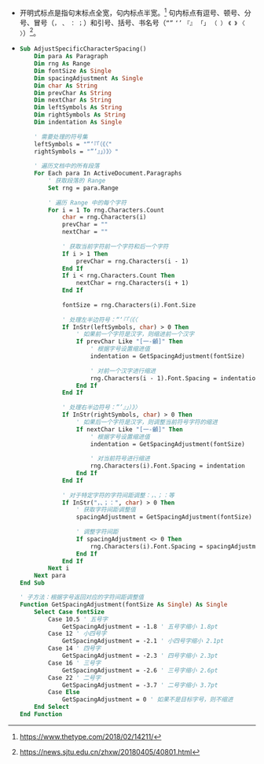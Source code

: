 - 开明式标点是指句末标点全宽，句内标点半宽。[^开明式标点]
  句内标点有逗号、顿号、分号、冒号（`，` `、` `：` `；`）和引号、括号、书名号（`“”` `‘’` `『』` `「」` `（ ）` `《 》` `〈 〉`）[^标点符号用法]。
  
  [^开明式标点]: https://www.thetype.com/2018/02/14211/
  [^标点符号用法]: https://news.sjtu.edu.cn/zhxw/20180405/40801.html
- ```vb
  Sub AdjustSpecificCharacterSpacing()
      Dim para As Paragraph
      Dim rng As Range
      Dim fontSize As Single
      Dim spacingAdjustment As Single
      Dim char As String
      Dim prevChar As String
      Dim nextChar As String
      Dim leftSymbols As String
      Dim rightSymbols As String
      Dim indentation As Single
      
      ' 需要处理的符号集
      leftSymbols = "“‘『「（《〈"
      rightSymbols = "”’』」）》〉"
      
      ' 遍历文档中的所有段落
      For Each para In ActiveDocument.Paragraphs
          ' 获取段落的 Range
          Set rng = para.Range
          
          ' 遍历 Range 中的每个字符
          For i = 1 To rng.Characters.Count
              char = rng.Characters(i)
              prevChar = ""
              nextChar = ""
              
              ' 获取当前字符前一个字符和后一个字符
              If i > 1 Then
                  prevChar = rng.Characters(i - 1)
              End If
              If i < rng.Characters.Count Then
                  nextChar = rng.Characters(i + 1)
              End If
              
              fontSize = rng.Characters(i).Font.Size
              
              ' 处理左半边符号：“‘『「（《〈
              If InStr(leftSymbols, char) > 0 Then
                  ' 如果前一个字符是汉字，则缩进前一个汉字
                  If prevChar Like "[一-龥]" Then
                      ' 根据字号设置缩进值
                      indentation = GetSpacingAdjustment(fontSize)
                      
                      ' 对前一个汉字进行缩进
                      rng.Characters(i - 1).Font.Spacing = indentation
                  End If
              End If
              
              ' 处理右半边符号：”’』」）》〉
              If InStr(rightSymbols, char) > 0 Then
                  ' 如果后一个字符是汉字，则调整当前符号字符的缩进
                  If nextChar Like "[一-龥]" Then
                      ' 根据字号设置缩进值
                      indentation = GetSpacingAdjustment(fontSize)
                      
                      ' 对当前符号进行缩进
                      rng.Characters(i).Font.Spacing = indentation
                  End If
              End If
              
              ' 对于特定字符的字符间距调整：，、；：等
              If InStr("，、；：", char) > 0 Then
                  ' 获取字符间距调整值
                  spacingAdjustment = GetSpacingAdjustment(fontSize)
                  
                  ' 调整字符间距
                  If spacingAdjustment <> 0 Then
                      rng.Characters(i).Font.Spacing = spacingAdjustment
                  End If
              End If
          Next i
      Next para
  End Sub
  
  ' 子方法：根据字号返回对应的字符间距调整值
  Function GetSpacingAdjustment(fontSize As Single) As Single
      Select Case fontSize
          Case 10.5 ' 五号字
              GetSpacingAdjustment = -1.8 ' 五号字缩小 1.8pt
          Case 12 ' 小四号字
              GetSpacingAdjustment = -2.1 ' 小四号字缩小 2.1pt
          Case 14 ' 四号字
              GetSpacingAdjustment = -2.3 ' 四号字缩小 2.3pt
          Case 16 ' 三号字
              GetSpacingAdjustment = -2.6 ' 三号字缩小 2.6pt
          Case 22 ' 二号字
              GetSpacingAdjustment = -3.7 ' 二号字缩小 3.7pt
          Case Else
              GetSpacingAdjustment = 0 ' 如果不是目标字号，则不缩进
      End Select
  End Function
  ```